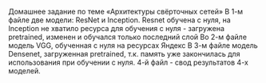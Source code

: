 Домашнее задание по теме «Архитектуры свёрточных сетей»
В 1-м файле две модели: ResNet и Inception. Resnet обучена с нуля, на Inception не хватило ресурса для обучения с нуля - загружена pretrained, изменен и обучался только последний слой
Во 2-м файле модель VGG, обученная с нуля на ресурсах Яндекс
В 3-м файле модель Densenet, загруженная pretrained, т.к. память уже закончилась для использования при обучении с нуля.
4-й файл - свод результатов 4-х моделей.
